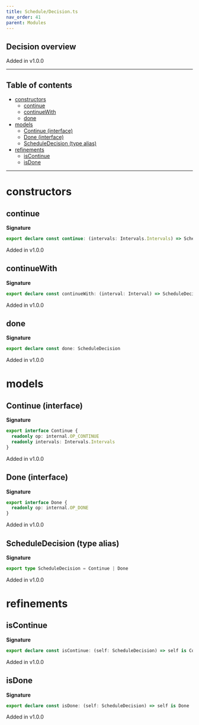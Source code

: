 ```yaml
---
title: Schedule/Decision.ts
nav_order: 41
parent: Modules
---
```


## Decision overview

Added in v1.0.0

---

<h2 class="text-delta">Table of contents</h2>

- [constructors](#constructors)
  - [continue](#continue)
  - [continueWith](#continuewith)
  - [done](#done)
- [models](#models)
  - [Continue (interface)](#continue-interface)
  - [Done (interface)](#done-interface)
  - [ScheduleDecision (type alias)](#scheduledecision-type-alias)
- [refinements](#refinements)
  - [isContinue](#iscontinue)
  - [isDone](#isdone)

---

# constructors

## continue

**Signature**

```ts
export declare const continue: (intervals: Intervals.Intervals) => ScheduleDecision
```

Added in v1.0.0

## continueWith

**Signature**

```ts
export declare const continueWith: (interval: Interval) => ScheduleDecision
```

Added in v1.0.0

## done

**Signature**

```ts
export declare const done: ScheduleDecision
```

Added in v1.0.0

# models

## Continue (interface)

**Signature**

```ts
export interface Continue {
  readonly op: internal.OP_CONTINUE
  readonly intervals: Intervals.Intervals
}
```

Added in v1.0.0

## Done (interface)

**Signature**

```ts
export interface Done {
  readonly op: internal.OP_DONE
}
```

Added in v1.0.0

## ScheduleDecision (type alias)

**Signature**

```ts
export type ScheduleDecision = Continue | Done
```

Added in v1.0.0

# refinements

## isContinue

**Signature**

```ts
export declare const isContinue: (self: ScheduleDecision) => self is Continue
```

Added in v1.0.0

## isDone

**Signature**

```ts
export declare const isDone: (self: ScheduleDecision) => self is Done
```

Added in v1.0.0

